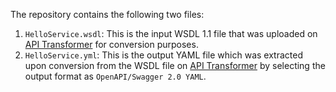 The repository contains the following two files:
1. `HelloService.wsdl`: This is the input WSDL 1.1 file that was uploaded on [API Transformer](https://www.apimatic.io/transformer) for conversion purposes.
2. `HelloService.yml`: This is the output YAML file which was extracted upon conversion from the WSDL file on [API Transformer](https://www.apimatic.io/transformer) by selecting the output format as `OpenAPI/Swagger 2.0 YAML`.

